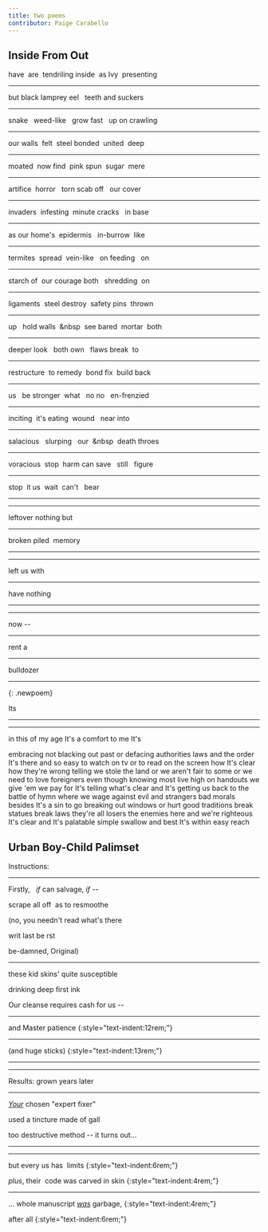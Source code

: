 ```yaml
---
title: two poems
contributor: Paige Carabello
---
```


<style>
strong {
    font-weight: normal;
    text-decoration: underline;
}
</style>

## Inside From Out

have&nbsp;&nbsp;are&nbsp;&nbsp;tendriling inside&nbsp;&nbsp;as Ivy&nbsp;&nbsp;presenting

---

but black lamprey eel&nbsp;&nbsp;&nbsp;teeth and suckers

---

snake&nbsp;&nbsp;&nbsp;weed-like&nbsp;&nbsp;&nbsp;grow fast&nbsp;&nbsp;&nbsp;up on crawling

---

our walls&nbsp;&nbsp;felt&nbsp;&nbsp;steel bonded&nbsp;&nbsp;united&nbsp;&nbsp;deep

---

moated&nbsp;&nbsp;now find&nbsp;&nbsp;pink spun&nbsp;&nbsp;sugar&nbsp;&nbsp;mere

---

artifice&nbsp;&nbsp;horror&nbsp;&nbsp;&nbsp;torn scab off&nbsp;&nbsp;&nbsp;our cover

---

invaders&nbsp;&nbsp;infesting&nbsp;&nbsp;minute
cracks&nbsp;&nbsp;&nbsp;in base

---

as our
home's&nbsp;&nbsp;epidermis&nbsp;&nbsp;&nbsp;in-burrow&nbsp;&nbsp;like

---

termites&nbsp;&nbsp;spread&nbsp;&nbsp;vein-like&nbsp;&nbsp;&nbsp;on feeding&nbsp;&nbsp;&nbsp;on

---


starch of&nbsp;&nbsp;our courage both&nbsp;&nbsp;&nbsp;shredding&nbsp;&nbsp;on

---

ligaments&nbsp;&nbsp;steel destroy&nbsp;&nbsp;safety
pins&nbsp;&nbsp;thrown

---

up&nbsp;&nbsp;&nbsp;hold walls&nbsp;&nbsp;&nbsp&nbsp;&nbsp;see bared&nbsp;&nbsp;mortar&nbsp;&nbsp;both

---


deeper look&nbsp;&nbsp;&nbsp;both own&nbsp;&nbsp;&nbsp;flaws break&nbsp;&nbsp;to

---


restructure&nbsp;&nbsp;to remedy&nbsp;&nbsp;bond fix&nbsp;&nbsp;build back

---

us&nbsp;&nbsp;&nbsp;be stronger&nbsp;&nbsp;what&nbsp;&nbsp;&nbsp;no no&nbsp;&nbsp;&nbsp;en-frenzied

---


inciting&nbsp;&nbsp;it's
eating&nbsp;&nbsp;wound&nbsp;&nbsp;&nbsp;near into

---

salacious&nbsp;&nbsp;&nbsp;slurping&nbsp;&nbsp;&nbsp;our&nbsp;&nbsp;&nbsp&nbsp;&nbsp;death throes

---


voracious&nbsp;&nbsp;stop&nbsp;&nbsp;harm can
save&nbsp;&nbsp;&nbsp;still&nbsp;&nbsp;&nbsp;figure

---

stop&nbsp;&nbsp;it
us&nbsp;&nbsp;wait&nbsp;&nbsp;can't&nbsp;&nbsp;&nbsp;bear

---

---

leftover nothing but

---


broken piled&nbsp;&nbsp;memory

---


---


left us with

---

have nothing

---



---

now -- 

---

rent a

---

bulldozer

---
{: .newpoem}

Its

---

---



in this of my age It's a comfort to me It's

embracing not blacking out past or defacing authorities laws and
the order It's there and so easy to watch on tv or to read on the
screen how It's clear how they're wrong telling we stole the land
or we aren't fair to some or we need to love foreigners even
though knowing most live high on handouts we give 'em we pay for
It's telling what's clear and It's getting us back to the battle
of hymn where we wage against evil and strangers bad morals
besides It's a sin to go breaking out windows or hurt good
traditions break statues break laws they're all losers the
enemies here and we're righteous It's clear and It's palatable
simple swallow and best It's within easy reach

## Urban Boy-Child Palimset

Instructions:

---

Firstly,&nbsp;&nbsp;&nbsp;*if* can salvage, *if* -- 

scrape all off&nbsp;&nbsp;as to resmoothe

(no, you needn't read what's there

writ last be rst

be-damned, Original)


---


these kid skins' quite susceptible

drinking deep first ink

Our cleanse requires cash for us -- 

---


and Master patience
{:style="text-indent:12rem;"}

---

(and huge sticks)
{:style="text-indent:13rem;"}

---



---

Results: grown years later

---

***Your*** chosen "expert fixer"

used a tincture made of gall

too destructive method -- it turns out...

---



---

but every us has&nbsp;&nbsp;limits
{:style="text-indent:6rem;"}

*plus*, their&nbsp;&nbsp;code was carved in skin
{:style="text-indent:4rem;"}

---



... whole manuscript ***was*** garbage,
{:style="text-indent:4rem;"}

after all
{:style="text-indent:6rem;"}


